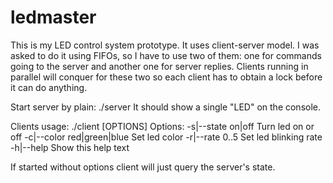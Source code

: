ledmaster
=========

This is my LED control system prototype. It uses client-server model.
I was asked to do it using FIFOs, so I have to use two of them: one for
commands going to the server and another one for server replies. Clients
running in parallel will conquer for these two so each client has to obtain
a lock before it can do anything.

Start server by plain: ./server
It should show a single "LED" on the console.

Clients usage: ./client [OPTIONS]
Options:
  -s|--state on|off            Turn led on or off
  -c|--color red|green|blue    Set led color
  -r|--rate 0..5               Set led blinking rate
  -h|--help                    Show this help text

If started without options client will just query the server's state.
